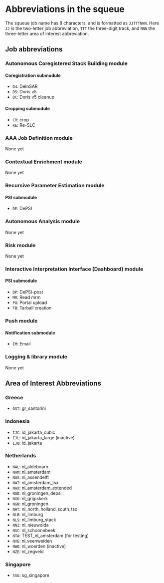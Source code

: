 # Abbreviations in the squeue

The squeue job name has 8 characters, and is formatted as `JJTTTNNN`. 
Here `JJ` is the two-letter job abbreviation, `TTT` the three-digit track, 
and `NNN` the three-letter area of interest abbreviation.

## Job abbreviations

### Autonomous Coregistered Stack Building module

#### Coregistration submodule

- `D4`: DeInSAR
- `D5`: Doris v5
- `DC`: Doris v5 cleanup

#### Cropping submodule

- `CR`: crop
- `RE`: Re-SLC

### AAA Job Definition module

None yet

### Contextual Enrichment module

None yet

### Recursive Parameter Estimation module

#### PSI submodule

- `DE`: DePSI

### Autonomous Analysis module

None yet

### Risk module

None yet

### Interactive Interpretation Interface (Dashboard) module

#### PSI submodule

- `DP`: DePSI-post
- `MR`: Read mrm
- `PU`: Portal upload
- `TB`: Tarball creation

### Push module

#### Notification submodule

- `EM`: Email

### Logging & library module

None yet

## Area of Interest Abbreviations

### Greece

- `GST`: gr_santorini

### Indonesia

- `IJC`: id_jakarta_cubic
- `IJL`: id_jakarta_large (inactive)
- `IJQ`: id_jakarta

### Netherlands

- `NAL`: nl_aldeboarn
- `NAM`: nl_amsterdam
- `NAS`: nl_assendelft
- `NAT`: nl_amsterdam_tsx
- `NAX`: nl_amsterdam_extended
- `NGD`: nl_groningen_depsi
- `NGK`: nl_grijpskerk
- `NGN`: nl_groningen
- `NHT`: nl_north_holland_south_tsx
- `NLB`: nl_limburg
- `NLS`: nl_limburg_stack
- `NNI`: nl_nieuwolda
- `NSC`: nl_schoonebeek
- `NTA`: TEST_nl_amsterdam (for testing)
- `NVE`: nl_veenweiden
- `NWO`: nl_woerden (inactive)
- `NZE`: nl_zegveld

### Singapore

- `SSG`: sg_singapore